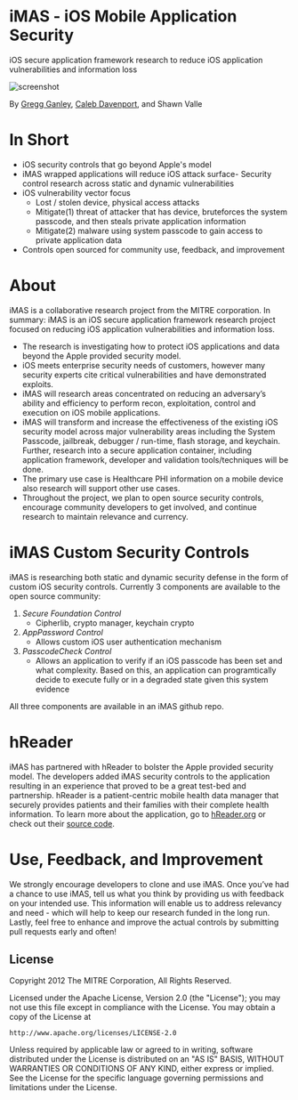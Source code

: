 iMAS - iOS Mobile Application Security
======================================

iOS secure application framework research to reduce iOS application vulnerabilities and information loss

![screenshot](https://github.com/project-imas/about/raw/master/imas_logo.png)

By [Gregg Ganley](https://github.com/gandg), [Caleb Davenport](https://github.com/calebmdavenport), and Shawn Valle 


In Short
========
- iOS security controls that go beyond Apple's model
- iMAS wrapped applications will reduce iOS attack surface- Security control research across static and dynamic vulnerabilities
- iOS vulnerability vector focus
  - Lost / stolen device, physical access attacks
  - Mitigate(1) threat of attacker  that has device, bruteforces the system passcode, and then steals private application information
  - Mitigate(2) malware using system passcode to gain access to private application data
- Controls open sourced for community use, feedback, and improvement


About
=====

iMAS is a collaborative research project from the MITRE corporation. In summary: iMAS is an iOS secure application framework research project focused on reducing iOS application vulnerabilities and information loss.
- The research is investigating how to protect iOS applications and data beyond the Apple provided security model.
- iOS meets enterprise security needs of customers, however many security experts cite critical vulnerabilities and have demonstrated exploits.
- iMAS will research areas concentrated on reducing an adversary’s ability and efficiency to perform recon, exploitation, control and execution on iOS mobile applications.
- iMAS will transform and increase the effectiveness of the existing iOS security model across major vulnerability areas including the System Passcode, jailbreak, debugger / run-time, flash storage, and keychain. Further, research into a secure application container, including application framework, developer and validation tools/techniques will be done.
- The primary use case is Healthcare PHI information on a mobile device also research will support other use cases.
- Throughout the project, we plan to open source security controls, encourage community developers to get involved, and continue research to maintain relevance and currency. 
 

iMAS Custom Security Controls
=============================

iMAS is researching both static and dynamic security defense in the form of custom iOS security controls. Currently 3 components are available to the open source community:
     
1. *Secure Foundation Control*
   - Cipherlib, crypto manager, keychain crypto
2. *AppPassword Control*
   - Allows custom iOS user authentication mechanism
3. *PasscodeCheck Control*
   - Allows an application to verify if an iOS passcode has been set and what complexity.  Based on this, an application can programtically decide to execute fully or in a degraded state given this system evidence
 
All three components are available in an iMAS github repo.


hReader
=======
iMAS has partnered with hReader to bolster the Apple provided security model. The developers added iMAS security controls to the application resulting in an experience that proved to be a great test-bed and partnership. hReader is a patient-centric mobile health data manager that securely provides patients and their families with their complete health information. To learn more about the application, go to [hReader.org](http://hReader.org) or check out their [source code](https://github.com/projecthreader/hReader).   

Use, Feedback, and Improvement
==============================

We strongly encourage developers to clone and use iMAS. Once you’ve had a chance to use iMAS, tell us what you think by providing us with feedback on your intended use. This information will enable us to address relevancy and need - which will help to keep our research funded in the long run. Lastly, feel free to enhance and improve the actual controls by submitting pull requests early and often!

License
-------

Copyright 2012 The MITRE Corporation, All Rights Reserved.

Licensed under the Apache License, Version 2.0 (the "License");
you may not use this file except in compliance with the License.
You may obtain a copy of the License at

    http://www.apache.org/licenses/LICENSE-2.0

Unless required by applicable law or agreed to in writing, software
distributed under the License is distributed on an "AS IS" BASIS,
WITHOUT WARRANTIES OR CONDITIONS OF ANY KIND, either express or implied.
See the License for the specific language governing permissions and
limitations under the License.
